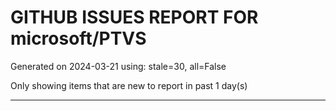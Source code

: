 
# GITHUB ISSUES REPORT FOR microsoft/PTVS


Generated on 2024-03-21 using: stale=30, all=False


Only showing items that are new to report in past 1 day(s)


---
